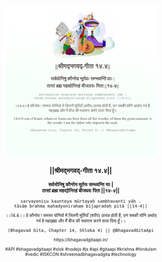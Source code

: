 <img src="../../asset/BG_14_4.png"/>
<center><h2>||श्रीमद्‍भगवद्‍-गीता १४.४||</h2>
<h3>सर्वयोनिषु कौन्तेय मूर्तयः सम्भवन्ति याः |<br/>तासां ब्रह्म महद्योनिरहं बीजप्रदः पिता ||१४-४||</h3>
<pre>sarvayoniṣu kaunteya mūrtayaḥ sambhavanti yāḥ .<br/>tāsāṃ brahma mahadyonirahaṃ bījapradaḥ pitā ||14-4||</pre>
<p>।।14.4।। हे कौन्तेय ! समस्त योनियों में जितनी मूर्तियाँ (शरीर) उत्पन्न होती हैं, उन सबकी योनि अर्थात् गर्भ है महद्ब्रह्म और मैं बीज की स्थापना करने वाला पिता हूँ।।</p>
<pre>(Bhagavad Gita, Chapter 14, Shloka 4) || @BhagavadGitaApi</pre><p>https://bhagavadgitaapi.in/</p><p>#API #bhagavadgitaapi #slok #nodejs #js #api #gitaapi #krishna #hinduism #vedic #ISKCON #shreemadbhagavadgita #technology</p></center>